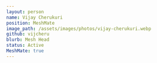 ```yaml
---
layout: person
name: Vijay Cherukuri
position: MeshMate
image_path: /assets/images/photos/vijay-cherukuri.webp
github: vijcheru
blurb: Mesh Head
status: Active
MeshMate: true
---
```

